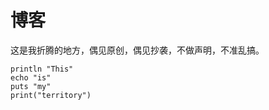 # 博客

这是我折腾的地方，偶见原创，偶见抄袭，不做声明，不准乱搞。

```
println "This"
echo "is"
puts "my"
print("territory")
```

